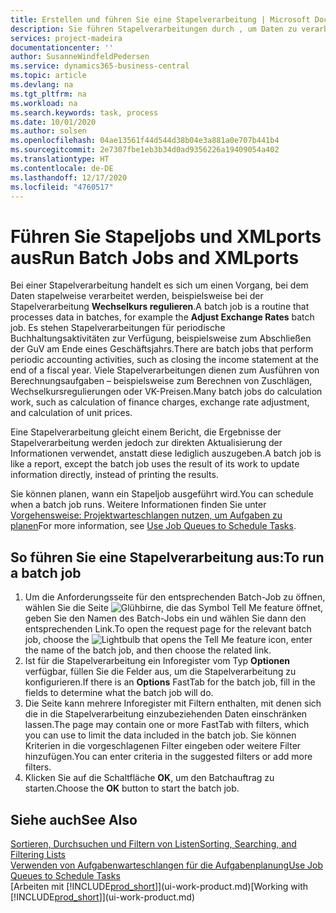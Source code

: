 ```yaml
---
title: Erstellen und führen Sie eine Stapelverarbeitung | Microsoft Docs
description: Sie führen Stapelverarbeitungen durch , um Daten zu verarbeiten und Informationen zu aktualisieren, um periodische Buchhaltungsaktivitäten oder Berechnungen durchzuführen.
services: project-madeira
documentationcenter: ''
author: SusanneWindfeldPedersen
ms.service: dynamics365-business-central
ms.topic: article
ms.devlang: na
ms.tgt_pltfrm: na
ms.workload: na
ms.search.keywords: task, process
ms.date: 10/01/2020
ms.author: solsen
ms.openlocfilehash: 04ae13561f44d544d38b04e3a881a0e707b441b4
ms.sourcegitcommit: 2e7307fbe1eb3b34d0ad9356226a19409054a402
ms.translationtype: HT
ms.contentlocale: de-DE
ms.lasthandoff: 12/17/2020
ms.locfileid: "4760517"
---
```

# <a name="run-batch-jobs-and-xmlports"></a><span data-ttu-id="eaeaa-103">Führen Sie Stapeljobs und XMLports aus</span><span class="sxs-lookup"><span data-stu-id="eaeaa-103">Run Batch Jobs and XMLports</span></span>
<span data-ttu-id="eaeaa-104">Bei einer Stapelverarbeitung handelt es sich um einen Vorgang, bei dem Daten stapelweise verarbeitet werden, beispielsweise bei der Stapelverarbeitung **Wechselkurs regulieren**.</span><span class="sxs-lookup"><span data-stu-id="eaeaa-104">A batch job is a routine that processes data in batches, for example the **Adjust Exchange Rates** batch job.</span></span> <span data-ttu-id="eaeaa-105">Es stehen Stapelverarbeitungen für periodische Buchhaltungsaktivitäten zur Verfügung, beispielsweise zum Abschließen der GuV am Ende eines Geschäftsjahrs.</span><span class="sxs-lookup"><span data-stu-id="eaeaa-105">There are batch jobs that perform periodic accounting activities, such as closing the income statement at the end of a fiscal year.</span></span> <span data-ttu-id="eaeaa-106">Viele Stapelverarbeitungen dienen zum Ausführen von Berechnungsaufgaben – beispielsweise zum Berechnen von Zuschlägen, Wechselkursregulierungen oder VK-Preisen.</span><span class="sxs-lookup"><span data-stu-id="eaeaa-106">Many batch jobs do calculation work, such as calculation of finance charges, exchange rate adjustment, and calculation of unit prices.</span></span>

<span data-ttu-id="eaeaa-107">Eine Stapelverarbeitung gleicht einem Bericht, die Ergebnisse der Stapelverarbeitung werden jedoch zur direkten Aktualisierung der Informationen verwendet, anstatt diese lediglich auszugeben.</span><span class="sxs-lookup"><span data-stu-id="eaeaa-107">A batch job is like a report, except the batch job uses the result of its work to update information directly, instead of printing the results.</span></span>

<span data-ttu-id="eaeaa-108">Sie können planen, wann ein Stapeljob ausgeführt wird.</span><span class="sxs-lookup"><span data-stu-id="eaeaa-108">You can schedule when a batch job runs.</span></span> <span data-ttu-id="eaeaa-109">Weitere Informationen finden Sie unter [Vorgehensweise: Projektwarteschlangen nutzen, um Aufgaben zu planen](admin-job-queues-schedule-tasks.md)</span><span class="sxs-lookup"><span data-stu-id="eaeaa-109">For more information, see [Use Job Queues to Schedule Tasks](admin-job-queues-schedule-tasks.md).</span></span>

## <a name="to-run-a-batch-job"></a><span data-ttu-id="eaeaa-110">So führen Sie eine Stapelverarbeitung aus:</span><span class="sxs-lookup"><span data-stu-id="eaeaa-110">To run a batch job</span></span>
1. <span data-ttu-id="eaeaa-111">Um die Anforderungsseite für den entsprechenden Batch-Job zu öffnen, wählen Sie die Seite ![Glühbirne, die das Symbol Tell Me feature](media/ui-search/search_small.png "Was möchten Sie tun?") öffnet, geben Sie den Namen des Batch-Jobs ein und wählen Sie dann den entsprechenden Link.</span><span class="sxs-lookup"><span data-stu-id="eaeaa-111">To open the request page for the relevant batch job, choose the ![Lightbulb that opens the Tell Me feature](media/ui-search/search_small.png "Tell me what you want to do") icon, enter the name of the batch job, and then choose the related link.</span></span>
2. <span data-ttu-id="eaeaa-112">Ist für die Stapelverarbeitung ein Inforegister vom Typ **Optionen** verfügbar, füllen Sie die Felder aus, um die Stapelverarbeitung zu konfigurieren.</span><span class="sxs-lookup"><span data-stu-id="eaeaa-112">If there is an **Options** FastTab for the batch job, fill in the fields to determine what the batch job will do.</span></span>
3. <span data-ttu-id="eaeaa-113">Die Seite kann mehrere Inforegister mit Filtern enthalten, mit denen sich die in die Stapelverarbeitung einzubeziehenden Daten einschränken lassen.</span><span class="sxs-lookup"><span data-stu-id="eaeaa-113">The page may contain one or more FastTab with filters, which you can use to limit the data included in the batch job.</span></span> <span data-ttu-id="eaeaa-114">Sie können Kriterien in die vorgeschlagenen Filter eingeben oder weitere Filter hinzufügen.</span><span class="sxs-lookup"><span data-stu-id="eaeaa-114">You can enter criteria in the suggested filters or add more filters.</span></span>
4. <span data-ttu-id="eaeaa-115">Klicken Sie auf die Schaltfläche **OK**, um den Batchauftrag zu starten.</span><span class="sxs-lookup"><span data-stu-id="eaeaa-115">Choose the **OK** button to start the batch job.</span></span>

## <a name="see-also"></a><span data-ttu-id="eaeaa-116">Siehe auch</span><span class="sxs-lookup"><span data-stu-id="eaeaa-116">See Also</span></span>
[<span data-ttu-id="eaeaa-117">Sortieren, Durchsuchen und Filtern von Listen</span><span class="sxs-lookup"><span data-stu-id="eaeaa-117">Sorting, Searching, and Filtering Lists</span></span>](ui-enter-criteria-filters.md)  
[<span data-ttu-id="eaeaa-118">Verwenden von Aufgabenwarteschlangen für die Aufgabenplanung</span><span class="sxs-lookup"><span data-stu-id="eaeaa-118">Use Job Queues to Schedule Tasks</span></span>](admin-job-queues-schedule-tasks.md)  
<span data-ttu-id="eaeaa-119">[Arbeiten mit [!INCLUDE[prod_short](includes/prod_short.md)]](ui-work-product.md)</span><span class="sxs-lookup"><span data-stu-id="eaeaa-119">[Working with [!INCLUDE[prod_short](includes/prod_short.md)]](ui-work-product.md)</span></span>
